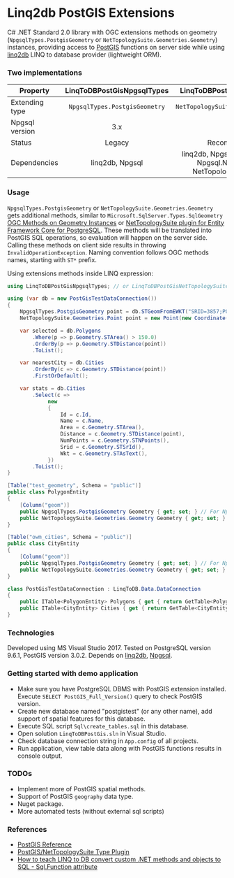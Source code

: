 # Linq2db PostGIS Extensions
C# .NET Standard 2.0 library with OGC extensions methods on geometry (`NpgsqlTypes.PostgisGeometry` or `NetTopologySuite.Geometries.Geometry`) instances, providing access to [PostGIS](http://postgis.net/) functions on server side while using [linq2db](https://github.com/linq2db/linq2db) LINQ to database provider (lightweight ORM).

### Two implementations

| Property       | LinqToDBPostGisNpgsqlTypes  | LinqToDBPostGisNetTopologySuite      |
| -------------- |:---------------------------:|:------------------------------------:|
| Extending type | `NpgsqlTypes.PostgisGeometry` | `NetTopologySuite.Geometries.Geometry` |
| Npgsql version | 3.x                         | 4.x                                  |
| Status         | Legacy                      | Recommended way                      |
| Dependencies   | linq2db, Npgsql           | linq2db, Npgsql, NetTopologySuite, Npgsql.NetTopologySuite, NetTopologySuite.IO.PostGis |

### Usage
`NpgsqlTypes.PostgisGeometry` or `NetTopologySuite.Geometries.Geometry` gets additional methods, similar to `Microsoft.SqlServer.Types.SqlGeometry` 
[OGC Methods on Geometry Instances](https://docs.microsoft.com/sql/t-sql/spatial-geometry/ogc-methods-on-geometry-instances?view=sql-server-2016) or 
[NetTopologySuite plugin for Entity Framework Core for PostgreSQL](https://www.npgsql.org/efcore/mapping/nts.html).
These methods will be translated into PostGIS SQL operations, so evaluation will happen on the server side. Calling these methods on client side results in throwing `InvalidOperationException`.
Naming convention follows OGC methods names, starting with `ST*` prefix.

Using extensions methods inside LINQ expression:

```c#
using LinqToDBPostGisNpgsqlTypes; // or LinqToDBPostGisNetTopologySuite

using (var db = new PostGisTestDataConnection())
{
    NpgsqlTypes.PostgisGeometry point = db.STGeomFromEWKT("SRID=3857;POINT(0 5)"); // For Npgsql 3.x
    NetTopologySuite.Geometries.Point point = new Point(new Coordinate(0, 5)) { SRID = 3857 }; // For Npgsql 4.x

    var selected = db.Polygons
        .Where(p => p.Geometry.STArea() > 150.0)
        .OrderBy(p => p.Geometry.STDistance(point))
        .ToList();

    var nearestCity = db.Cities
        .OrderBy(c => c.Geometry.STDistance(point))
        .FirstOrDefault();

    var stats = db.Cities
        .Select(c =>
             new
             {
                 Id = c.Id,
                 Name = c.Name,
                 Area = c.Geometry.STArea(),
                 Distance = c.Geometry.STDistance(point),
                 NumPoints = c.Geometry.STNPoints(),
                 Srid = c.Geometry.STSrId(),
                 Wkt = c.Geometry.STAsText(),
             })
        .ToList();
}
```

```c#
[Table("test_geometry", Schema = "public")]
public class PolygonEntity
{
    [Column("geom")]
    public NpgsqlTypes.PostgisGeometry Geometry { get; set; } // For Npgsql 3.x
    public NetTopologySuite.Geometries.Geometry Geometry { get; set; } // For Npgsql 4.x
}

[Table("owm_cities", Schema = "public")]
public class CityEntity
{
    [Column("geom")]
    public NpgsqlTypes.PostgisGeometry Geometry { get; set; } // For Npgsql 3.x
    public NetTopologySuite.Geometries.Geometry Geometry { get; set; } // For Npgsql 4.x
}

class PostGisTestDataConnection : LinqToDB.Data.DataConnection
{
    public ITable<PolygonEntity> Polygons { get { return GetTable<PolygonEntity>(); } }
    public ITable<CityEntity> Cities { get { return GetTable<CityEntity>(); } }
}
```

### Technologies
Developed using MS Visual Studio 2017.
Tested on PostgreSQL version 9.6.1, PostGIS version 3.0.2.
Depends on [linq2db](https://github.com/linq2db/linq2db), [Npgsql](https://github.com/npgsql/npgsql).

### Getting started with demo application
* Make sure you have PostgreSQL DBMS with PostGIS extension installed. Execute `SELECT PostGIS_Full_Version()` query to check PostGIS version.
* Create new database named "postgistest" (or any other name), add support of spatial features for this database.
* Execute SQL script `Sql\create_tables.sql` in this database.
* Open solution `LinqToDBPostGis.sln` in Visual Studio.
* Check database connection string in `App.config` of all projects.
* Run application, view table data along with PostGIS functions results in console output.

### TODOs
 * Implement more of PostGIS spatial methods.
 * Support of PostGIS `geography` data type.
 * Nuget package.
 * More automated tests (without external sql scripts)
 
### References
* [PostGIS Reference](https://postgis.net/docs/manual-3.0/reference.html)
* [PostGIS/NetTopologySuite Type Plugin](https://www.npgsql.org/doc/types/nts.html)
* [How to teach LINQ to DB convert custom .NET methods and objects to SQL - Sql.Function attribute](http://blog.linq2db.com/2016/06/how-to-teach-linq-to-db-convert-custom.html)